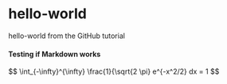 # hello-world
hello-world from the GitHub tutorial

#### Testing if Markdown works

$$
\int_{-\infty}^{\infty} \frac{1}{\sqrt{2 \pi} e^{-x^2/2} dx = 1
$$
